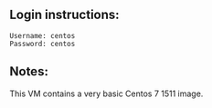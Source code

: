 ## Login instructions:

```
Username: centos
Password: centos
```

## Notes:

This VM contains a very basic Centos 7 1511 image.
